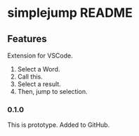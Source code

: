# simplejump README

## Features

 Extension for VSCode.

1. Select a Word.
2. Call this.
3. Select a result.
4. Then, jump to selection.

### 0.1.0

This is prototype.
Added to GitHub.


